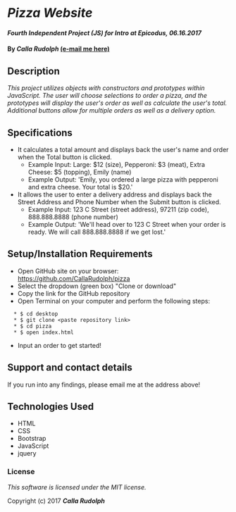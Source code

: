 # _Pizza Website_

#### _Fourth Independent Project (JS) for Intro at Epicodus, 06.16.2017_

#### By _Calla Rudolph_ [(e-mail me here)](<mailto:callarudolph@gmail.com>)

## Description

_This project utilizes objects with constructors and prototypes within JavaScript. The user will choose selections to order a pizza, and the prototypes will display the user's order as well as calculate the user's total. Additional buttons allow for multiple orders as well as a delivery option._

## Specifications

* It calculates a total amount and displays back the user's name and order when the Total button is clicked.
  * Example Input: Large: $12 (size), Pepperoni: $3 (meat), Extra Cheese: $5 (topping), Emily (name)
  * Example Output: 'Emily, you ordered a large pizza with pepperoni and extra cheese. Your total is $20.'
* It allows the user to enter a delivery address and displays back the Street Address and Phone Number when the Submit button is clicked.
  * Example Input: 123 C Street (street address), 97211 (zip code), 888.888.8888 (phone number)
  * Example Output: 'We'll head over to 123 C Street when your order is ready. We will call 888.888.8888 if we get lost.'


## Setup/Installation Requirements

* Open GitHub site on your browser: https://github.com/CallaRudolph/pizza
* Select the dropdown (green box) "Clone or download"
* Copy the link for the GitHub repository
* Open Terminal on your computer and perform the following steps:
````
  * $ cd desktop
  * $ git clone <paste repository link>
  * $ cd pizza
  * $ open index.html
````
* Input an order to get started!

## Support and contact details

If you run into any findings, please email me at the address above!

## Technologies Used

* HTML
* CSS
* Bootstrap
* JavaScript
* jquery

### License

_This software is licensed under the MIT license._

Copyright (c) 2017 **_Calla Rudolph_**
